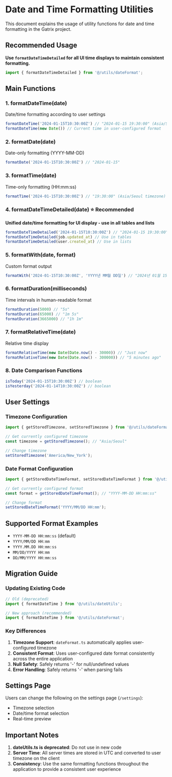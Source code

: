 # Date and Time Formatting Utilities

This document explains the usage of utility functions for date and time formatting in the Gatrix project.

## Recommended Usage

**Use `formatDateTimeDetailed` for all UI time displays to maintain consistent formatting.**

```typescript
import { formatDateTimeDetailed } from '@/utils/dateFormat';
```

## Main Functions

### 1. formatDateTime(date)
Date/time formatting according to user settings
```typescript
formatDateTime('2024-01-15T10:30:00Z') // "2024-01-15 19:30:00" (Asia/Seoul timezone)
formatDateTime(new Date()) // Current time in user-configured format
```

### 2. formatDate(date)
Date-only formatting (YYYY-MM-DD)
```typescript
formatDate('2024-01-15T10:30:00Z') // "2024-01-15"
```

### 3. formatTime(date)
Time-only formatting (HH:mm:ss)
```typescript
formatTime('2024-01-15T10:30:00Z') // "19:30:00" (Asia/Seoul timezone)
```

### 4. formatDateTimeDetailed(date) ⭐ Recommended
**Unified date/time formatting for UI display - use in all tables and lists**
```typescript
formatDateTimeDetailed('2024-01-15T10:30:00Z') // "2024-01-15 19:30:00"
formatDateTimeDetailed(job.updated_at) // Use in tables
formatDateTimeDetailed(user.created_at) // Use in lists
```

### 5. formatWith(date, format)
Custom format output
```typescript
formatWith('2024-01-15T10:30:00Z', 'YYYY년 MM월 DD일') // "2024년 01월 15일"
```

### 6. formatDuration(milliseconds)
Time intervals in human-readable format
```typescript
formatDuration(5000) // "5s"
formatDuration(65000) // "1m 5s"
formatDuration(3665000) // "1h 1m"
```

### 7. formatRelativeTime(date)
Relative time display
```typescript
formatRelativeTime(new Date(Date.now() - 30000)) // "Just now"
formatRelativeTime(new Date(Date.now() - 300000)) // "5 minutes ago"
```

### 8. Date Comparison Functions
```typescript
isToday('2024-01-15T10:30:00Z') // boolean
isYesterday('2024-01-14T10:30:00Z') // boolean
```

## User Settings

### Timezone Configuration
```typescript
import { getStoredTimezone, setStoredTimezone } from '@/utils/dateFormat';

// Get currently configured timezone
const timezone = getStoredTimezone(); // "Asia/Seoul"

// Change timezone
setStoredTimezone('America/New_York');
```

### Date Format Configuration
```typescript
import { getStoredDateTimeFormat, setStoredDateTimeFormat } from '@/utils/dateFormat';

// Get currently configured format
const format = getStoredDateTimeFormat(); // "YYYY-MM-DD HH:mm:ss"

// Change format
setStoredDateTimeFormat('YYYY/MM/DD HH:mm');
```

## Supported Format Examples

- `YYYY-MM-DD HH:mm:ss` (default)
- `YYYY/MM/DD HH:mm`
- `YYYY.MM.DD HH:mm:ss`
- `MM/DD/YYYY HH:mm`
- `DD/MM/YYYY HH:mm:ss`

## Migration Guide

### Updating Existing Code
```typescript
// Old (deprecated)
import { formatDateTime } from '@/utils/dateUtils';

// New approach (recommended)
import { formatDateTime } from '@/utils/dateFormat';
```

### Key Differences
1. **Timezone Support**: `dateFormat.ts` automatically applies user-configured timezone
2. **Consistent Format**: Uses user-configured date format consistently across the entire application
3. **Null Safety**: Safely returns '-' for null/undefined values
4. **Error Handling**: Safely returns '-' when parsing fails

## Settings Page

Users can change the following on the settings page (`/settings`):
- Timezone selection
- Date/time format selection
- Real-time preview

## Important Notes

1. **dateUtils.ts is deprecated**: Do not use in new code
2. **Server Time**: All server times are stored in UTC and converted to user timezone on the client
3. **Consistency**: Use the same formatting functions throughout the application to provide a consistent user experience

